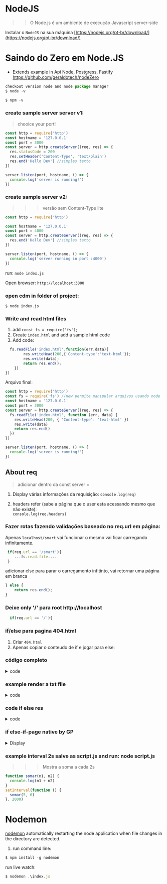 # NodeJS

> > O Node.js é um ambiente de execução Javascript server-side

Instalar o `NodeJS` na sua máquina [https://nodejs.org/pt-br/download/](https://nodejs.org/pt-br/download/)

# Saindo do Zero em Node.JS
 
- Extends example in Api Node, Postgress, Fastify  https://github.com/geraldotech/nodeZero


```js
checkout version node and node package manager
$ node -v

$ npm -v
```

### create sample server server v1:

> chooice your port!

```js
const http = require('http')
const hostname = '127.0.0.1'
const port = 3000
const server = http.createServer((req, res) => {
  res.statusCode = 200
  res.setHeader('Content-Type', 'text/plain')
  res.end('Hello Dev') //simples texto
})

server.listen(port, hostname, () => {
  console.log('server is running!')
})
```

### create sample server v2:

> > > versão sem Content-Type lite

```js
const http = require('http')

const hostname = '127.0.0.1'
const port = 4000
const server = http.createServer((req, res) => {
  res.end('Hello Dev') //simples texto
})

server.listen(port, hostname, () => {
  console.log('server running in port :4000')
})
```

run: `node index.js`

Open browser: `http://localhost:3000`

### open cdm in folder of project:

    $ node index.js

### Write and read html files

1. add `const fs = require('fs');`
2. Create `index.html` and add a sample html code
3. Add code:

```js
  fs.readFile('index.html',function(err,data){
        res.writeHead(200,{'Content-type':'text-html'});
        res.write(data);
        return res.end();
    })
})
```

Arquivo final:

```js
const http = require('http')
const fs = require('fs') //new permite manipular arquivos usando node
const hostname = '127.0.0.1'
const port = 3000
const server = http.createServer((req, res) => {
  fs.readFile('index.html', function (err, data) {
    res.writeHead(200, { 'Content-type': 'text-html' })
    res.write(data)
    return res.end()
  })
})

server.listen(port, hostname, () => {
  console.log('server is running!')
})
```

## About req

> adicionar dentro da const server =

1. Display várias informações da requisição:
   `console.log(req)`

2. headers refer (sabe a página que o user esta acessando mesmo que não existe):  
   `console.log(req.headers)`

### Fazer rotas fazendo validações baseado no req.url em página:

Apenas `localhost/smart` vai funcionar o mesmo vai ficar carregando infinitamente.

```js
 if(req.url == '/smart'){
    ...fs.read.file....
 }
```

adicionar else para parar o carregamento infitinto, vai retornar uma página em branca

```js
} else {
    return res.end();
}
```

### Deixe only '/' para root http://localhost

```js
  if(req.url == '/'){
```

### if/else para pagina 404.html

1. Criar `404.html`
2. Apenas copiar o conteudo de if e jogar para else:

### código completo

<details>
<summary>code</summary>

```js
const http = require('http')
const fs = require('fs')
const hostname = '127.0.0.1'
const port = 4000

const server = http.createServer((req, res) => {
  if (req.url == '/smart') {
    fs.readFile('index.html', function (err, data) {
      res.writeHead(200, { 'Content-Type': 'text/html' })
      res.write(data)
      return res.end()
    })
  } else {
    fs.readFile('404.html', function (err, data) {
      res.writeHead(200, { 'Content-Type': 'text/html' })
      res.write(data)
      return res.end()
    })
  }
})

server.listen(port, hostname, () => {
  console.log('server running in port :4000')
})
```

</details>

### example render a txt file

<details>
<summary>code</summary>

```js
const http = require('http')
const fs = require('fs')
const hostname = '127.0.0.1'
const port = 4000

const server = http.createServer((req, res) => {
  if (req.url == '/') {
    fs.readFile('index.html', function (err, data) {
      fs.appendFile('file.txt', '\n novo access from url', (err) => {
        if (err) throw err
        console.log('novo acesso! ')
      })

      res.writeHead(200, { 'Content-Type': 'text/html' })
      res.write(data)
      return res.end()
    })
  } else if (req.url == '/read') {
    //    res.end('ok');

    fs.readFile('geraldo.txt', function (err, data) {
      res.end(data.toString())
      //toString() buffer converte para String
    })
  } else {
    fs.readFile('404.html', function (err, data) {
      res.writeHead(200, { 'Content-Type': 'text/html' })
      res.write(data)
      return res.end()
    })
  }
})

server.listen(port, hostname, () => {
  console.log('server running in port :4000')
})
```

</details>

### code if else res

<details>
<summary>code</summary>

```js
const http = require('http')
const fs = require('fs') //new permite manipular arquivos usando node

const hostname = '127.0.0.1'
const port = 3000

const server = http.createServer((req, res) => {
  if (req.url == '/') {
    fs.readFile('index.html', function (err, data) {
      res.writeHead(200, { 'Content-type': 'text-html' })
      res.write(data)
      return res.end()
    })
  } else {
    return res.end()
  }
})

server.listen(port, hostname, () => {
  console.log('server is running!')
})
```

</details>

### if else-if-page native by GP

<details>
<summary>Display</summary>

```js
const http = require('http')
const fs = require('fs')
const hostname = '127.0.0.1'
const port = 4000

const server = http.createServer((req, res) => {
  if (req.url == '/') {
    fs.readFile('index.html', function (err, data) {
      res.writeHead(200, { 'Content-Type': 'text/html' })
      res.write(data)
      return res.end()
    })
  } else if (req.url == '/page') {
    fs.readFile('oi.html', function (err, data) {
      res.writeHead(200, { 'Content-Type': 'text/html' })
      res.write(data)
      return res.end()
    })
  } else if (req.url == '/work') {
    fs.readFile('work.html', function (err, data) {
      res.writeHead(200, { 'Content-Type': 'text/html' })
      res.write(data)
      return res.end()
    })
  } else if (req.url == '/msn') {
    res.end('Hello Dev')
  } else {
    fs.readFile('404.html', function (err, data) {
      res.writeHead(200, { 'Content-Type': 'text/html' })
      res.write(data)
      return res.end()
    })
  }
})

server.listen(port, hostname, () => {
  console.log('server running in port :4000')
})
```

</details>

### example interval 2s salve as script.js and run: node script.js

> > > Mostra a soma a cada 2s

```js
function somar(n1, n2) {
  console.log(n1 + n2)
}
setInterval(function () {
  somar(5, 6)
}, 2000)
```

# Nodemon

[nodemon](https://www.npmjs.com/package/nodemon)
automatically restarting the node application when file changes in the directory are detected.

1. run command line:

```js
$ npm install -g nodemon

```

run live watch:

```js
$ nodemon .\index.js
```

